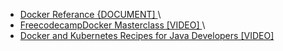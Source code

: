 * <a href="https://docs.docker.com/reference/">Docker Referance {DOCUMENT] </a>\
* <a href="https://www.youtube.com/watch?v=fqMOX6JJhGo"> FreecodecampDocker Masterclass [VIDEO] </a>\
* <a href="https://www.youtube.com/watch?v=aSATsLG59Zs&t=1432s">Docker and Kubernetes Recipes for Java Developers [VIDEO]
 </a>
